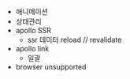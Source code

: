 - 애니메이션
- 상태관리
- apollo SSR
   - ssr 데이터 reload // revalidate
- apollo link
   - 일괄
- browser unsupported
   